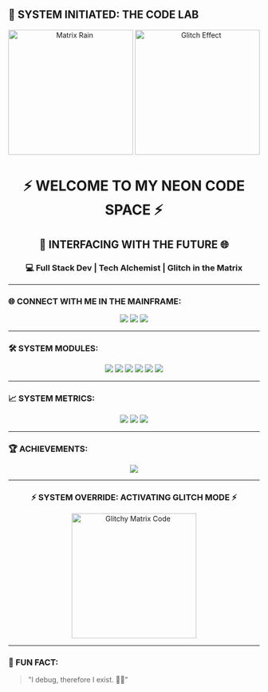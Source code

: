 ## 💾 SYSTEM INITIATED: THE CODE LAB

<p align="center">
  <img src="https://media.giphy.com/media/l0HlNvYSUkjZaJriU/giphy.gif" width="250" alt="Matrix Rain"/>
  <img src="https://media.giphy.com/media/LmNwrBhejkK9EFP504/giphy.gif" width="250" alt="Glitch Effect"/>
</p>

<h1 align="center">⚡ WELCOME TO MY NEON CODE SPACE ⚡</h1>
<h2 align="center">🚀 INTERFACING WITH THE FUTURE 🌐</h2>
<h3 align="center">💻 Full Stack Dev | Tech Alchemist | Glitch in the Matrix</h3>

---

### 🌐 CONNECT WITH ME IN THE MAINFRAME:

<p align="center">
  <a href="https://discord.gg/chanibuoy"><img src="https://img.shields.io/badge/Discord-%237289DA.svg?style=for-the-badge&logo=discord&logoColor=white"/></a>
  <a href="https://linkedin.com/in/chanisa-jayawardhana/"><img src="https://img.shields.io/badge/LinkedIn-%230077B5.svg?style=for-the-badge&logo=linkedin&logoColor=white"/></a>
  <a href="https://twitter.com/chanisasadin"><img src="https://img.shields.io/badge/Twitter-%231DA1F2.svg?style=for-the-badge&logo=twitter&logoColor=white"/></a>
</p>

---

### 🛠️ SYSTEM MODULES:

<p align="center">
  <img src="https://img.shields.io/badge/Java-%23ED8B00.svg?style=for-the-badge&logo=java&logoColor=white"/>
  <img src="https://img.shields.io/badge/JavaScript-%23323330.svg?style=for-the-badge&logo=javascript&logoColor=%23F7DF1E"/>
  <img src="https://img.shields.io/badge/Vue.js-%2335495e.svg?style=for-the-badge&logo=vuedotjs&logoColor=%234FC08D"/>
  <img src="https://img.shields.io/badge/Python-3670A0?style=for-the-badge&logo=python&logoColor=ffdd54"/>
  <img src="https://img.shields.io/badge/NodeJS-6DA55F?style=for-the-badge&logo=node.js&logoColor=white"/>
  <img src="https://img.shields.io/badge/AWS-%23FF9900.svg?style=for-the-badge&logo=amazon-aws&logoColor=white"/>
</p>

---

### 📈 SYSTEM METRICS:

<p align="center">
  <img src="https://github-readme-stats.vercel.app/api?username=chanisagithub&theme=radical&hide_border=true&include_all_commits=true&count_private=true"/>
  <img src="https://github-readme-streak-stats.herokuapp.com?user=chanisagithub&theme=radical&date_format=j%20M%5B%20Y%5D"/>
  <img src="https://github-readme-stats.vercel.app/api/top-langs/?username=chanisagithub&theme=radical&hide_border=true&layout=compact"/>
</p>

---

### 🏆 ACHIEVEMENTS:

<p align="center">
  <img src="https://github-profile-trophy.vercel.app/?username=chanisagithub&theme=radical&no-frame=true&margin-w=5"/>
</p>

---

<h3 align="center">⚡ SYSTEM OVERRIDE: ACTIVATING GLITCH MODE ⚡</h3>
<p align="center">
  <img src="https://media.giphy.com/media/1oF1KAEYvmXBMo6uTS/giphy.gif" width="250" alt="Glitchy Matrix Code"/>
</p>

---

### 🧠 FUN FACT:

> "I debug, therefore I exist. 🐱‍💻"
